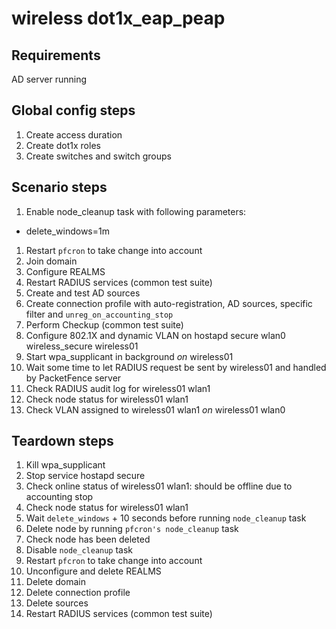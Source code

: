 # wireless dot1x_eap_peap

## Requirements
AD server running

## Global config steps
1. Create access duration
1. Create dot1x roles
1. Create switches and switch groups

## Scenario steps
1. Enable node_cleanup task with following parameters:
- delete_windows=1m
1. Restart `pfcron` to take change into account
1. Join domain
1. Configure REALMS
1. Restart RADIUS services (common test suite)
1. Create and test AD sources
1. Create connection profile with auto-registration, AD sources, specific
   filter and `unreg_on_accounting_stop`
1. Perform Checkup (common test suite)
1. Configure 802.1X and dynamic VLAN on hostapd secure wlan0 wireless_secure wireless01
1. Start wpa_supplicant in background *on* wireless01
1. Wait some time to let RADIUS request be sent by wireless01 and handled by
   PacketFence server
1. Check RADIUS audit log for wireless01 wlan1
1. Check node status for wireless01 wlan1
1. Check VLAN assigned to wireless01 wlan1 *on* wireless01 wlan0

## Teardown steps
1. Kill wpa_supplicant
1. Stop service hostapd secure
1. Check online status of wireless01 wlan1: should be offline due to accounting stop
1. Check node status for wireless01 wlan1
1. Wait `delete_windows` + 10 seconds before running `node_cleanup` task
1. Delete node by running `pfcron's node_cleanup` task
1. Check node has been deleted
1. Disable `node_cleanup` task
1. Restart `pfcron` to take change into account
1. Unconfigure and delete REALMS
1. Delete domain
1. Delete connection profile
1. Delete sources
1. Restart RADIUS services (common test suite)
